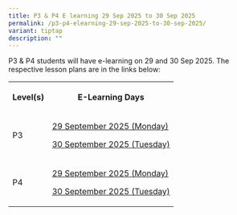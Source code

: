 ```yaml
---
title: P3 & P4 E learning 29 Sep 2025 to 30 Sep 2025
permalink: /p3-p4-elearning-29-sep-2025-to-30-sep-2025/
variant: tiptap
description: ""
---
```

<p>P3 &amp; P4 students will have e-learning on 29 and 30 Sep 2025. The respective
lesson plans are in the links below:</p>
<table style="minWidth: 50px">
<colgroup>
<col>
<col>
</colgroup>
<tbody>
<tr>
<th rowspan="1" colspan="1">
<p>Level(s)</p>
</th>
<th rowspan="1" colspan="1">
<p>E-Learning Days</p>
</th>
</tr>
<tr>
<td rowspan="1" colspan="1">
<p>P3</p>
</td>
<td rowspan="1" colspan="1">
<p><a href="/files/P3__E_Learning_2025_Day_1_Lesson_Plans__template__for_29_Sept.pdf" rel="noopener noreferrer nofollow" target="_blank"><u>29 September 2025 (Monday)</u></a>
</p>
<p><a href="/files/P3__E_Learning_2025_Day_2_Lesson_Plans__template__for_30_Sept.pdf" rel="noopener noreferrer nofollow" target="_blank"><u>30 September 2025 (Tuesday)</u></a>
</p>
</td>
</tr>
<tr>
<td rowspan="1" colspan="1">
<p>P4</p>
</td>
<td rowspan="1" colspan="1">
<p><a href="/files/P4__E_Learning_2025_Day_1_Lesson_Plans__template__for_29_Sept.pdf" rel="noopener noreferrer nofollow" target="_blank"><u>29 September 2025 (Monday)</u></a>
</p>
<p><a href="/files/P4__E_Learning_2025_Day_2_Lesson_Plans__template__for_30_Sept.pdf" rel="noopener noreferrer nofollow" target="_blank"><u>30 September 2025 (Tuesday)</u></a>
</p>
</td>
</tr>
</tbody>
</table>
<p></p>